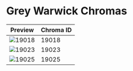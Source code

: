 # Grey Warwick Chromas

| Preview | Chroma ID |
|---------|-----------|
| ![19018](https://raw.communitydragon.org/latest/plugins/rcp-be-lol-game-data/global/default/v1/champion-chroma-images/19/19018.png) | 19018 |
| ![19023](https://raw.communitydragon.org/latest/plugins/rcp-be-lol-game-data/global/default/v1/champion-chroma-images/19/19023.png) | 19023 |
| ![19025](https://raw.communitydragon.org/latest/plugins/rcp-be-lol-game-data/global/default/v1/champion-chroma-images/19/19025.png) | 19025 |